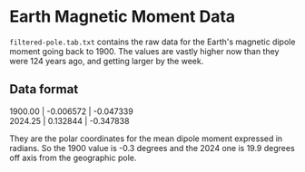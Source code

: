 # Earth Magnetic Moment Data

`filtered-pole.tab.txt` contains the raw data for the Earth's magnetic dipole moment going back to 1900. The values are vastly higher now than they were 124 years ago, and getting larger by the week.

## Data format

1900.00 | -0.006572 | -0.047339   
2024.25 | 0.132844 | -0.347838 

They are the polar coordinates for the mean dipole moment expressed in radians. So the 1900 value is -0.3 degrees and the 2024 one is 19.9 degrees off axis from the geographic pole.